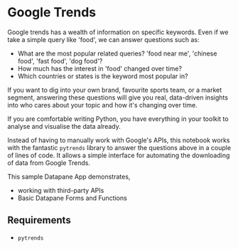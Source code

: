 # Google Trends

Google trends has a wealth of information on specific keywords. Even if we take a simple query like 'food', we can answer questions such as: 

- What are the most popular related queries? 'food near me', 'chinese food', 'fast food', 'dog food'?
- How much has the interest in 'food' changed over time?
- Which countries or states is the keyword most popular in?

If you want to dig into your own brand, favourite sports team, or a market segment, answering these questions will give you real, data-driven insights into who cares about your topic and how it's changing over time. 

If you are comfortable writing Python, you have everything in your toolkit to analyse and visualise the data already.

Instead of having to manually work with Google's APIs, this notebook works with the fantastic `pytrends` library to answer the questions above in a couple of lines of code. It allows a simple interface for automating the downloading of data from Google Trends.


This sample Datapane App demonstrates,
- working with third-party APIs
- Basic Datapane Forms and Functions


## Requirements

- `pytrends`